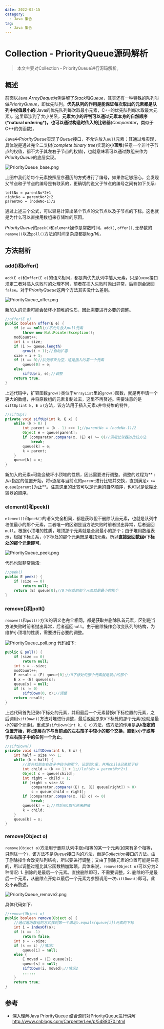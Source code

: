 ```yaml
---
date: 2022-02-15
category:
  - Java 集合
tag:
  - Java 集合
---
```

# Collection - PriorityQueue源码解析 

> 本文主要对Collection - PriorityQueue进行源码解析。

## 概述

前面以Java *ArrayDeque*为例讲解了*Stack*和*Queue*，其实还有一种特殊的队列叫做*PriorityQueue*，即优先队列。**优先队列的作用是能保证每次取出的元素都是队列中权值最小的**(Java的优先队列每次取最小元素，C++的优先队列每次取最大元素)。这里牵涉到了大小关系，**元素大小的评判可以通过元素本身的自然顺序(\*natural ordering\*)，也可以通过构造时传入的比较器**(*Comparator*，类似于C++的仿函数)。

Java中*PriorityQueue*实现了*Queue*接口，不允许放入`null`元素；其通过堆实现，具体说是通过完全二叉树(*complete binary tree*)实现的**小顶堆**(任意一个非叶子节点的权值，都不大于其左右子节点的权值)，也就意味着可以通过数组来作为*PriorityQueue*的底层实现。

![PriorityQueue_base.png](https://www.pdai.tech/images/collection/PriorityQueue_base.png)

上图中我们给每个元素按照层序遍历的方式进行了编号，如果你足够细心，会发现父节点和子节点的编号是有联系的，更确切的说父子节点的编号之间有如下关系:

```
leftNo = parentNo*2+1
rightNo = parentNo*2+2
parentNo = (nodeNo-1)/2
```

通过上述三个公式，可以轻易计算出某个节点的父节点以及子节点的下标。这也就是为什么可以直接用数组来存储堆的原因。

*PriorityQueue*的`peek()`和`element`操作是常数时间，`add()`, `offer()`, 无参数的`remove()`以及`poll()`方法的时间复杂度都是*log(N)*。

## 方法剖析

### add()和offer()

`add(E e)`和`offer(E e)`的语义相同，都是向优先队列中插入元素，只是`Queue`接口规定二者对插入失败时的处理不同，前者在插入失败时抛出异常，后则则会返回`false`。对于*PriorityQueue*这两个方法其实没什么差别。

![PriorityQueue_offer.png](https://www.pdai.tech/images/collection/PriorityQueue_offer.png)

新加入的元素可能会破坏小顶堆的性质，因此需要进行必要的调整。

```Java
//offer(E e)
public boolean offer(E e) {
    if (e == null)//不允许放入null元素
        throw new NullPointerException();
    modCount++;
    int i = size;
    if (i >= queue.length)
        grow(i + 1);//自动扩容
    size = i + 1;
    if (i == 0)//队列原来为空，这是插入的第一个元素
        queue[0] = e;
    else
        siftUp(i, e);//调整
    return true;
}
```

上述代码中，扩容函数`grow()`类似于`ArrayList`里的`grow()`函数，就是再申请一个更大的数组，并将原数组的元素复制过去，这里不再赘述。需要注意的是`siftUp(int k, E x)`方法，该方法用于插入元素`x`并维持堆的特性。

```Java
//siftUp()
private void siftUp(int k, E x) {
    while (k > 0) {
        int parent = (k - 1) >>> 1;//parentNo = (nodeNo-1)/2
        Object e = queue[parent];
        if (comparator.compare(x, (E) e) >= 0)//调用比较器的比较方法
            break;
        queue[k] = e;
        k = parent;
    }
    queue[k] = x;
}
```

新加入的元素`x`可能会破坏小顶堆的性质，因此需要进行调整。调整的过程为** : 从`k`指定的位置开始，将`x`逐层与当前点的`parent`进行比较并交换，直到满足`x >= queue[parent]`为止**。注意这里的比较可以是元素的自然顺序，也可以是依靠比较器的顺序。

### element()和peek()

`element()`和`peek()`的语义完全相同，都是获取但不删除队首元素，也就是队列中权值最小的那个元素，二者唯一的区别是当方法失败时前者抛出异常，后者返回`null`。根据小顶堆的性质，堆顶那个元素就是全局最小的那个；由于堆用数组表示，根据下标关系，`0`下标处的那个元素既是堆顶元素。所以**直接返回数组`0`下标处的那个元素即可**。

![PriorityQueue_peek.png](https://www.pdai.tech/images/collection/PriorityQueue_peek.png)

代码也就非常简洁:

```Java
//peek()
public E peek() {
    if (size == 0)
        return null;
    return (E) queue[0];//0下标处的那个元素就是最小的那个
}
```

### remove()和poll()

`remove()`和`poll()`方法的语义也完全相同，都是获取并删除队首元素，区别是当方法失败时前者抛出异常，后者返回`null`。由于删除操作会改变队列的结构，为维护小顶堆的性质，需要进行必要的调整。

![PriorityQueue_poll.png](/images/collection/PriorityQueue_poll.png) 代码如下:

```Java
public E poll() {
    if (size == 0)
        return null;
    int s = --size;
    modCount++;
    E result = (E) queue[0];//0下标处的那个元素就是最小的那个
    E x = (E) queue[s];
    queue[s] = null;
    if (s != 0)
        siftDown(0, x);//调整
    return result;
}
```

上述代码首先记录`0`下标处的元素，并用最后一个元素替换`0`下标位置的元素，之后调用`siftDown()`方法对堆进行调整，最后返回原来`0`下标处的那个元素(也就是最小的那个元素)。重点是`siftDown(int k, E x)`方法，该方法的作用是**从`k`指定的位置开始，将`x`逐层向下与当前点的左右孩子中较小的那个交换，直到`x`小于或等于左右孩子中的任何一个为止**。

```Java
//siftDown()
private void siftDown(int k, E x) {
    int half = size >>> 1;
    while (k < half) {
    	//首先找到左右孩子中较小的那个，记录到c里，并用child记录其下标
        int child = (k << 1) + 1;//leftNo = parentNo*2+1
        Object c = queue[child];
        int right = child + 1;
        if (right < size &&
            comparator.compare((E) c, (E) queue[right]) > 0)
            c = queue[child = right];
        if (comparator.compare(x, (E) c) <= 0)
            break;
        queue[k] = c;//然后用c取代原来的值
        k = child;
    }
    queue[k] = x;
}
```

### remove(Object o)

`remove(Object o)`方法用于删除队列中跟`o`相等的某一个元素(如果有多个相等，只删除一个)，该方法不是*Queue*接口内的方法，而是*Collection*接口的方法。由于删除操作会改变队列结构，所以要进行调整；又由于删除元素的位置可能是任意的，所以调整过程比其它函数稍加繁琐。具体来说，`remove(Object o)`可以分为2种情况: 1. 删除的是最后一个元素。直接删除即可，不需要调整。2. 删除的不是最后一个元素，从删除点开始以最后一个元素为参照调用一次`siftDown()`即可。此处不再赘述。

![PriorityQueue_remove2.png](https://www.pdai.tech/images/collection/PriorityQueue_poll.png)

具体代码如下:

```Java
//remove(Object o)
public boolean remove(Object o) {
	//通过遍历数组的方式找到第一个满足o.equals(queue[i])元素的下标
    int i = indexOf(o);
    if (i == -1)
        return false;
    int s = --size;
    if (s == i) //情况1
        queue[i] = null;
    else {
        E moved = (E) queue[s];
        queue[s] = null;
        siftDown(i, moved);//情况2
        ......
    }
    return true;
}
```

## 参考

- 深入理解Java PriorityQueue 结合源码对PriorityQueue进行讲解 http://www.cnblogs.com/CarpenterLee/p/5488070.html
